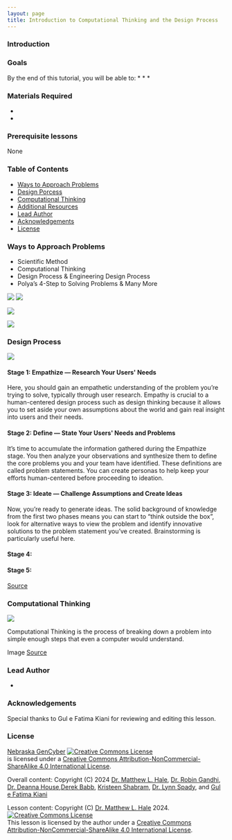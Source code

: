 ```yaml
---
layout: page
title: Introduction to Computational Thinking and the Design Process
---
```




### Introduction


### Goals

By the end of this tutorial, you will be able to:
* 
* 
* 

### Materials Required

* 
* 

### Prerequisite lessons
None

### Table of Contents

- [Ways to Approach Problems](#ways-to-approach-problems)
- [Design Porcess](#design-process)
- [Computational Thinking](#computational-thinking) 
- [Additional Resources](#additional-resources)
- [Lead Author](#lead-author)
- [Acknowledgements](#acknowledgements)
- [License](#license)


### Ways to Approach Problems
- Scientific Method
- Computational Thinking
- Design Process & Engineering Design Process
- Polya’s 4-Step to Solving Problems
& Many More
  
![](Picture1.png) ![](2.png) 

![](3.png) 

![](4.png)

### Design Process

![](5.png)

#### Stage 1: Empathize — Research Your Users' Needs

Here, you should gain an empathetic understanding of the problem you’re trying to solve, typically through user research. Empathy is crucial to a human-centered design process such as design thinking because it allows you to set aside your own assumptions about the world and gain real insight into users and their needs.

#### Stage 2: Define — State Your Users' Needs and Problems

It’s time to accumulate the information gathered during the Empathize stage. You then analyze your observations and synthesize them to define the core problems you and your team have identified. These definitions are called problem statements. You can create personas to help keep your efforts human-centered before proceeding to ideation.

#### Stage 3: Ideate — Challenge Assumptions and Create Ideas

Now, you’re ready to generate ideas. The solid background of knowledge from the first two phases means you can start to “think outside the box”, look for alternative ways to view the problem and identify innovative solutions to the problem statement you’ve created. Brainstorming is particularly useful here.

#### Stage 4:

#### Stage 5:


[Source](https://www.interaction-design.org/literature/article/5-stages-in-the-design-thinking-process)

### Computational Thinking

![](6.png)

Computational Thinking is the process of breaking down a problem into simple enough steps that even a computer would understand.

Image [Source](https://robbotresources.com/blog/2018/11/3/what-is-computational-thinking)



### Lead Author

- 

### Acknowledgements

Special thanks to Gul e Fatima Kiani for reviewing and editing this lesson.

### License
[Nebraska GenCyber](https://www.nebraskagencyber.com) <a rel="license" href="http://creativecommons.org/licenses/by-nc-sa/4.0/"><img alt="Creative Commons License" style="border-width:0" src="https://i.creativecommons.org/l/by-nc-sa/4.0/88x31.png" /></a><br /> is licensed under a <a rel="license" href="http://creativecommons.org/licenses/by-nc-sa/4.0/">Creative Commons Attribution-NonCommercial-ShareAlike 4.0 International License</a>.

Overall content: Copyright (C) 2024  [Dr. Matthew L. Hale](http://faculty.ist.unomaha.edu/mhale/), [Dr. Robin Gandhi](http://faculty.ist.unomaha.edu/rgandhi/), [Dr. Deanna House](#),[Derek Babb](https://derekbabb.com/), [Kristeen Shabram](#), [Dr. Lynn Spady](#), and [Gul e Fatima Kiani](#)

Lesson content: Copyright (C) [Dr. Matthew L. Hale](http://faculty.ist.unomaha.edu/mhale/) 2024.  
<a rel="license" href="http://creativecommons.org/licenses/by-nc-sa/4.0/"><img alt="Creative Commons License" style="border-width:0" src="https://i.creativecommons.org/l/by-nc-sa/4.0/88x31.png" /></a><br /><span xmlns:dct="http://purl.org/dc/terms/" property="dct:title">This lesson</span> is licensed by the author under a <a rel="license" href="http://creativecommons.org/licenses/by-nc-sa/4.0/">Creative Commons Attribution-NonCommercial-ShareAlike 4.0 International License</a>.






